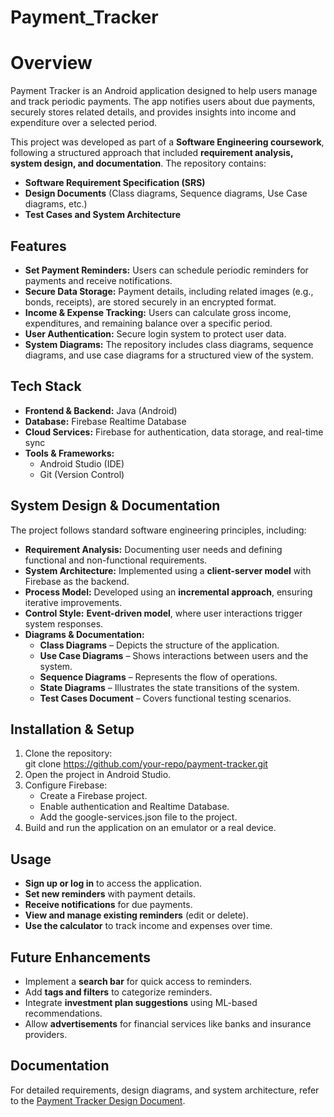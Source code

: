 # Payment_Tracker
 
# Overview 
Payment Tracker is an Android application designed to help users manage and track periodic payments. The app notifies users about due payments, securely stores related details, and provides insights into income and expenditure over a selected period.  

This project was developed as part of a **Software Engineering coursework**, following a structured approach that included **requirement analysis, system design, and documentation**. The repository contains:  
- **Software Requirement Specification (SRS)**  
- **Design Documents** (Class diagrams, Sequence diagrams, Use Case diagrams, etc.)  
- **Test Cases and System Architecture**  

## **Features**  
- **Set Payment Reminders:** Users can schedule periodic reminders for payments and receive notifications.  
- **Secure Data Storage:** Payment details, including related images (e.g., bonds, receipts), are stored securely in an encrypted format.  
- **Income & Expense Tracking:** Users can calculate gross income, expenditures, and remaining balance over a specific period.  
- **User Authentication:** Secure login system to protect user data.  
- **System Diagrams:** The repository includes class diagrams, sequence diagrams, and use case diagrams for a structured view of the system.  

## **Tech Stack**  
- **Frontend & Backend:** Java (Android)  
- **Database:** Firebase Realtime Database  
- **Cloud Services:** Firebase for authentication, data storage, and real-time sync   
- **Tools & Frameworks:**  
  - Android Studio (IDE)  
  - Git (Version Control)  

## **System Design & Documentation**  
The project follows standard software engineering principles, including:  
- **Requirement Analysis:** Documenting user needs and defining functional and non-functional requirements.  
- **System Architecture:** Implemented using a **client-server model** with Firebase as the backend.  
- **Process Model:** Developed using an **incremental approach**, ensuring iterative improvements.  
- **Control Style:** **Event-driven model**, where user interactions trigger system responses.  
- **Diagrams & Documentation:**  
  - **Class Diagrams** – Depicts the structure of the application.  
  - **Use Case Diagrams** – Shows interactions between users and the system.  
  - **Sequence Diagrams** – Represents the flow of operations.  
  - **State Diagrams** – Illustrates the state transitions of the system.  
  - **Test Cases Document** – Covers functional testing scenarios.  

## **Installation & Setup**  
1. Clone the repository:  
   git clone https://github.com/your-repo/payment-tracker.git
2. Open the project in Android Studio.  
3. Configure Firebase:  
   - Create a Firebase project.  
   - Enable authentication and Realtime Database.  
   - Add the google-services.json file to the project.  
4. Build and run the application on an emulator or a real device.  

## **Usage**  
- **Sign up or log in** to access the application.  
- **Set new reminders** with payment details.  
- **Receive notifications** for due payments.  
- **View and manage existing reminders** (edit or delete).  
- **Use the calculator** to track income and expenses over time.  

## **Future Enhancements**  
- Implement a **search bar** for quick access to reminders.  
- Add **tags and filters** to categorize reminders.  
- Integrate **investment plan suggestions** using ML-based recommendations.  
- Allow **advertisements** for financial services like banks and insurance providers.  

## Documentation  
For detailed requirements, design diagrams, and system architecture, refer to the [Payment Tracker Design Document](./Payment_Tracker.pdf).
